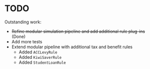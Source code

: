 # TODO

Outstanding work:

* ~~Refine modular simulation pipeline and add additional rule plug-ins~~ (Done)
* Add more tests
* Extend modular pipeline with additional tax and benefit rules
  * Added `ACCLevyRule`
  * Added `KiwiSaverRule`
  * Added `StudentLoanRule`
